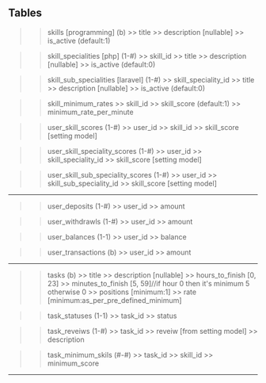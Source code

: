 ## Tables

>> skills [programming] (b)
    >> title
    >> description [nullable]
    >> is_active (default:1)
    
>> skill_specialities [php] (1-#)
    >> skill_id
    >> title 
    >> description [nullable]
    >> is_active (default:0)

>> skill_sub_specialities [laravel] (1-#)
    >> skill_speciality_id
    >> title
    >> description [nullable]
    >> is_active (default:0)


>> skill_minimum_rates
    >> skill_id
    >> skill_score (default:1)
    >> minimum_rate_per_minute

>> user_skill_scores (1-#)
    >> user_id
    >> skill_id
    >> skill_score [setting model]

>> user_skill_speciality_scores (1-#)
    >> user_id
    >> skill_speciality_id
    >> skill_score [setting model]

>> user_skill_sub_speciality_scores (1-#)
    >> user_id
    >> skill_sub_speciality_id
    >> skill_score [setting model]
    
-------------
>> user_deposits (1-#)
    >> user_id
    >> amount

>> user_withdrawls (1-#)
    >> user_id
    >> amount

>> user_balances (1-1)
    >> user_id
    >> balance

>> user_transactions (b)
    >> user_id
    >> amount
--------------
>> tasks (b)
    >> title
    >> description [nullable]
    >> hours_to_finish [0, 23]
    >> minutes_to_finish [5, 59]//if hour 0 then it's minimum 5 otherwise 0
    >> positions [minimum:1]
    >> rate [minimum:as_per_pre_defined_minimum]

>> task_statuses (1-1)
    >> task_id
    >> status

>> task_reveiws (1-#)
    >> task_id
    >> reveiw [from setting model]
    >> description

>> task_minimum_skils (#-#)
    >> task_id
    >> skill_id
    >> minimum_score
>> 

---------------------------------------------------------------------
